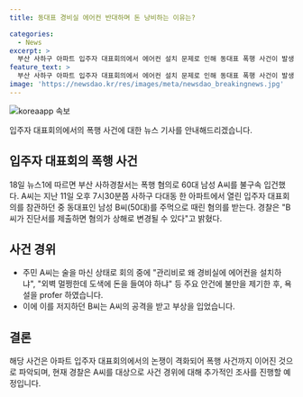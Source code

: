 ```yaml
---
title: 동대표 경비실 에어컨 반대하며 돈 낭비하는 이유는?

categories:
  - News
excerpt: >
  부산 사하구 아파트 입주자 대표회의에서 에어컨 설치 문제로 인해 동대표 폭행 사건이 발생했다. 주민 A씨는 동대표의 결정에 반대하며 욕설을 퍼부었고, 이에 남성 B씨가 A씨를 달래다가 A씨에게 폭행당했다. 경찰은 A씨를 불구속 입건했으며, B씨가 진단서를 제출하면 혐의가 상해로 변경될 수 있다고 전했다. 클릭해서 전문을 읽어보세요!
feature_text: >
  부산 사하구 아파트 입주자 대표회의에서 에어컨 설치 문제로 인해 동대표 폭행 사건이 발생했다. 주민 A씨는 동대표의 결정에 반대하며 욕설을 퍼부었고, 이에 남성 B씨가 A씨를 달래다가 A씨에게 폭행당했다. 경찰은 A씨를 불구속 입건했으며, B씨가 진단서를 제출하면 혐의가 상해로 변경될 수 있다고 전했다. 클릭해서 전문을 읽어보세요!
image: 'https://newsdao.kr/res/images/meta/newsdao_breakingnews.jpg'
---
```


<p><img src="https://newsdao.kr/res/images/meta/newsdao_breakingnews.jpg" alt="koreaapp 속보" /></p>

<p>입주자 대표회의에서의 폭행 사건에 대한 뉴스 기사를 안내해드리겠습니다.</p>

<h2 data-ke-size="size26">입주자 대표회의 폭행 사건</h2>

<p data-ke-size="size16">18일 뉴스1에 따르면 부산 사하경찰서는 폭행 혐의로 60대 남성 A씨를 불구속 입건했다. A씨는 지난 11일 오후 7시30분쯤 사하구 다대동 한 아파트에서 열린 입주자 대표회의를 참관하던 중 동대표인 남성 B씨(50대)를 주먹으로 때린 혐의를 받는다. 경찰은 "B씨가 진단서를 제출하면 혐의가 상해로 변경될 수 있다"고 밝혔다.</p>

<h2 data-ke-size="size26">사건 경위</h2>

<ul>
  <li>주민 A씨는 술을 마신 상태로 회의 중에 "관리비로 왜 경비실에 에어컨을 설치하냐", "외벽 멀쩡한데 도색에 돈을 들여야 하냐" 등 주요 안건에 불만을 제기한 후, 욕설을 profer 하였습니다.</li>
  <li>이에 이를 저지하던 B씨는 A씨의 공격을 받고 부상을 입었습니다.</li>
</ul>

<h2 data-ke-size="size26">결론</h2>

<p data-ke-size="size16">해당 사건은 아파트 입주자 대표회의에서의 논쟁이 격화되어 폭행 사건까지 이어진 것으로 파악되며, 현재 경찰은 A씨를 대상으로 사건 경위에 대해 추가적인 조사를 진행할 예정입니다.</p>

